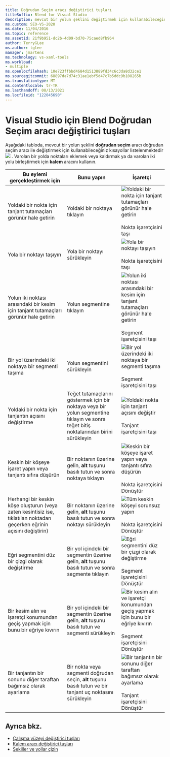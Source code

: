 ```yaml
---
title: Doğrudan Seçim aracı değiştirici tuşları
titleSuffix: Blend for Visual Studio
description: mevcut bir yolun şeklini değiştirmek için kullanabileceğiniz Visual Studio için Blend Doğrudan Seçim aracında klavye kısayolları hakkında bilgi edinin.
ms.custom: SEO-VS-2020
ms.date: 11/04/2016
ms.topic: reference
ms.assetid: 21f9b951-dc2b-4d09-bd70-75caed8fb964
author: TerryGLee
ms.author: tglee
manager: jmartens
ms.technology: vs-xaml-tools
ms.workload:
- multiple
ms.openlocfilehash: 10e723ffbbd4684d1513889fd34c6c3da8d32ce1
ms.sourcegitcommit: 68897da7d74c31ae1ebf5d47c7b5ddc9b108265b
ms.translationtype: MT
ms.contentlocale: tr-TR
ms.lasthandoff: 08/13/2021
ms.locfileid: "122045690"
---
```

# <a name="direct-selection-tool-modifier-keys-in-blend-for-visual-studio"></a>Visual Studio için Blend Doğrudan Seçim aracı değiştirici tuşları

Aşağıdaki tabloda, mevcut bir yolun şeklini **doğrudan seçim** aracı doğrudan seçim aracı ile değiştirmek için kullanabileceğiniz kısayollar listelenmektedir ![ ](../designers/media/6dd6571f-c116-451d-8dd2-1f88b8406362.png) . Varolan bir yolda noktaları eklemek veya kaldırmak ya da varolan iki yolu birleştirmek için **kalem** aracını kullanın.

|Bu eylemi gerçekleştirmek için|Bunu yapın|İşaretçi|
| - |-------------|-------------|
|Yoldaki bir nokta için tanjant tutamaçları görünür hale getirin|Yoldaki bir noktaya tıklayın|![Yoldaki bir nokta için tanjant tutamaçları görünür hale getirin](../designers/media/cfcc5f41-a666-4524-a958-50b9051130ca.png)<br /><br /> Nokta işaretçisini taşı|
|Yola bir noktayı taşıyın|Yola bir noktayı sürükleyin|![Yola bir noktayı taşıyın](../designers/media/cfcc5f41-a666-4524-a958-50b9051130ca.png)<br /><br /> Nokta işaretçisini taşı|
|Yolun iki noktası arasındaki bir kesim için tanjant tutamaçları görünür hale getirin|Yolun segmentine tıklayın|![Yolun iki noktası arasındaki bir kesim için tanjant tutamaçları görünür hale getirin](../designers/media/2ace930f-98fa-410b-92cf-7a4b88503ee7.png)<br /><br /> Segment işaretçisini taşı|
|Bir yol üzerindeki iki noktaya bir segmenti taşıma|Yolun segmentini sürükleyin|![Bir yol üzerindeki iki noktaya bir segmenti taşıma](../designers/media/2ace930f-98fa-410b-92cf-7a4b88503ee7.png)<br /><br /> Segment işaretçisini taşı|
|Yoldaki bir nokta için tanjantın açısını değiştirme|Teğet tutamaçlarını göstermek için bir noktaya veya bir yolun segmentine tıklayın ve sonra teğet bitiş noktalarından birini sürükleyin|![Yoldaki nokta için tanjant açısını değiştir](../designers/media/beb1a907-1e50-450c-aab3-4d7026f5e426.png)<br /><br /> Tanjant işaretçisini taşı|
|Keskin bir köşeye işaret yapın veya tanjantı sıfıra düşürün|Bir noktanın üzerine gelin, **alt** tuşunu basılı tutun ve sonra noktaya tıklayın|![Keskin bir köşeye işaret yapın veya tanjantı sıfıra düşürün](../designers/media/21197b10-aba4-4a9d-8145-647d0ba8e518.png)<br /><br /> Nokta işaretçisini Dönüştür|
|Herhangi bir keskin köşe oluşturun (veya zaten kesintisiz ise, tıklatılan noktadan geçerken eğrinin açısını değiştirin)|Bir noktanın üzerine gelin, **alt** tuşunu basılı tutun ve sonra noktayı sürükleyin|![Tüm keskin köşeyi sorunsuz yapın](../designers/media/21197b10-aba4-4a9d-8145-647d0ba8e518.png)<br /><br /> Nokta işaretçisini Dönüştür|
|Eğri segmentini düz bir çizgi olarak değiştirme|Bir yol içindeki bir segmentin üzerine gelin, **alt** tuşunu basılı tutun ve sonra segmente tıklayın|![Eğri segmentini düz bir çizgi olarak değiştirme](../designers/media/975a855a-8536-441f-97ed-2f1496e416bf.png)<br /><br /> Segment işaretçisini Dönüştür|
|Bir kesim alın ve işaretçi konumundan geçiş yapmak için bunu bir eğriye kıvırın|Bir yol içindeki bir segmentin üzerine gelin, **alt** tuşunu basılı tutun ve segmenti sürükleyin|![Bir kesim alın ve işaretçi konumundan geçiş yapmak için bunu bir eğriye kıvırın](../designers/media/975a855a-8536-441f-97ed-2f1496e416bf.png)<br /><br /> Segment işaretçisini Dönüştür|
|Bir tanjantın bir sonunu diğer taraftan bağımsız olarak ayarlama|Bir nokta veya segmenti doğrudan seçin, **alt** tuşunu basılı tutun ve bir tanjant uç noktasını sürükleyin|![Bir tanjantın bir sonunu diğer taraftan bağımsız olarak ayarlama](../designers/media/923951da-4081-4f8b-bebc-0f1f64d87504.png)<br /><br /> Tanjant işaretçisini Dönüştür|

## <a name="see-also"></a>Ayrıca bkz.

- [Çalışma yüzeyi değiştirici tuşları](../xaml-tools/artboard-modifier-keys-in-blend.md)
- [Kalem aracı değiştirici tuşları](../xaml-tools/pen-tool-modifier-keys-in-blend.md)
- [Şekiller ve yollar çizin](../xaml-tools/draw-shapes-and-paths.md)
